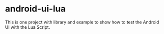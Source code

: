 android-ui-lua
==============

This is one project with library and example to show how to test the Android UI with the Lua Script. 
